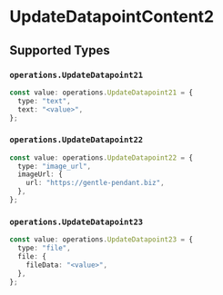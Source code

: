 # UpdateDatapointContent2


## Supported Types

### `operations.UpdateDatapoint21`

```typescript
const value: operations.UpdateDatapoint21 = {
  type: "text",
  text: "<value>",
};
```

### `operations.UpdateDatapoint22`

```typescript
const value: operations.UpdateDatapoint22 = {
  type: "image_url",
  imageUrl: {
    url: "https://gentle-pendant.biz",
  },
};
```

### `operations.UpdateDatapoint23`

```typescript
const value: operations.UpdateDatapoint23 = {
  type: "file",
  file: {
    fileData: "<value>",
  },
};
```

